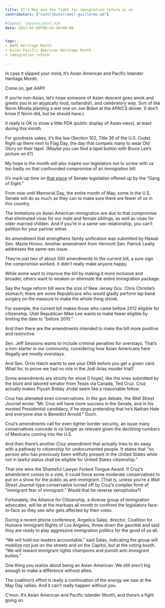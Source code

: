 ```yaml
---
title: It’s May and the fight for immigration reform is on
contributors: ["contributor/emil-guillermo.md"]

#layout: layouts/post.njk
date: 2013-05-09T08:54:40+00:00


tags:
- AAPI Heritage Month
- Asian Pacific American Heritage Month
- immigration reform

---
```


In case it slipped your mind, it’s Asian American and Pacific Islander Heritage
Month.

Come on, get AAPI!

If you’re non-Asian, let’s hope someone of Asian descent goes amok and greets
you in an atypically loud, outlandish, and celebratory way. Sort of like Norm
Mineta planting a wet one on Joe Biden at the APAICS dinner. (I don’t know if
Norm did, but he should have.)

It really is OK to show a little PDA (public display of Asian-ness), at least
during this month.

For goodness sakes, it’s the law (Section 102, Title 36 of the U.S. Code). Right
up there next to Flag Day, the day that compels many to wear Old Glory on their
lapel. (Maybe you can find a lapel button with Bruce Lee’s picture on it?)

My hope is the month will also inspire our legislators not to screw with us too
badly on that confounded compromise of an immigration bill.

It’s mark-up time on [that
piece](/blog/new-asian-american-goal-putting-the-family-back-in-the-immigration-bill/)
of Senate legislation offered up by the “Gang of Eight.”

From now until Memorial Day, the entire month of May, some in the U.S. Senate
will do as much as they can to make sure there are fewer of us in this country.

The limitations on Asian American immigration are due to that compromise that
eliminated visas for our male and female siblings, as well as visas for older
married childen. And if you’re in a same-sex relationship, you can’t petition
for your partner either.

An amendment that strengthens family unification was submitted by Hawaii Sen.
Mazie Hirono. Another amendment from Vermont Sen. Patrick Leahy addresses the
same-sex issue.

They’re just two of about 300 amendments to the current bill, a sure sign the
compromise worked. It didn’t really make anyone happy.

While some want to improve the bill by making it more inclusive and broader,
others want to weaken or eliminate the entire immigration package.

Say the huge reform bill were the size of New Jersey Gov. Chris Christie’s
stomach; there are some Republicans who would gladly perform lap band surgery on
the measure to make the whole thing shrink.

For example, the current bill makes those who came before 2012 eligible for
citizenship. Utah Republican Mike Lee wants to make fewer eligible by limiting
the date to “before 2010.”

And then there are the amendments intended to make the bill more punitive and
restrictive.

Sen. Jeff Sessions wants to include criminal penalties for overstays. That’s a
non-starter in our community, considering how Asian Americans here illegally are
mostly overstays.

And Sen. Orrin Hatch wants to see your DNA before you get a green card. What
for, to prove we had no role in the Jodi Arias murder trial?

Some amendments are strictly for show (I hope), like the ones submitted by the
blunt and labored senator from Texas via Canada, Ted Cruz. Cruz actually makes
Piyush Bobby Jindal seem like a reasonable fellow.

Cruz has alienated even conservatives. In the gun debate, the _Wall Street
Journal_ wrote: “Mr. Cruz will have more success in the Senate, and in his
mooted Presidential candidacy, if he stops pretending that he’s Nathan Hale and
everyone else is Benedict Arnold.”  Ouch.

Cruz’s amendments call for even tighter border security, an issue many
conservatives concede is no longer as relevant given the declining numbers of
Mexicans coming into the U.S.

And then there’s another Cruz amendment that actually tries to do away with a
pathway to citizenship for undocumented people. It states that “no person who
has previously been willfully present in the United States while not in lawful
status shall be eligible for United States citizenship.”

That one wins the Shameful Lawyer Forked Tongue Award. If Cruz’s amendment comes
to a vote, it could force some moderate conservatives to put on a show for the
public as anti-immigrant. (That is, unless you’re a _Wall Street Journal_-type
conservative turned off by Cruz’s complex form of “immigrant fear of immigrant.”
Would that be reverse xenophobia?)

Fortunately, the Alliance for Citizenship, a diverse group of immigration
advocates, will be at the markups all month to confront the legislators
face-to-face so they see who gets affected by their votes.

During a recent phone conference, Angelica Salas, director, Coalition for Humane
Immigrant Rights of Los Angeles, threw down the gauntlet and said they are ready
to play aggressive immigration politics for the good of us all.

“We will hold our leaders accountable,” said Salas, indicating the group will
mobilize not just on the streets and on the Capitol, but at the voting booth.
“We will reward immigrant rights champions and punish anti-immigrant bullies.”

One thing you realize about being an Asian American. We still aren’t big enough
to make a difference without allies.

The coalition’s effort is really a continuation of the energy we saw at the May
Day rallies. And it can’t really happen without you.

C’mon. It’s Asian American and Pacific Islander Month, and there’s a fight going
on.

